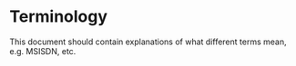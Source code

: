 # Terminology

This document should contain explanations of what different terms mean, e.g. MSISDN, etc.
